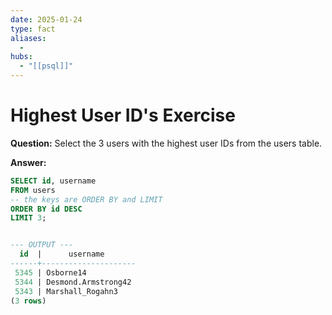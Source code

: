 ```yaml
---
date: 2025-01-24
type: fact
aliases:
  -
hubs:
  - "[[psql]]"
---
```


# Highest User ID's Exercise

**Question:**
Select the 3 users with the highest user IDs from the users table.

**Answer:**
```sql
SELECT id, username
FROM users
-- the keys are ORDER BY and LIMIT
ORDER BY id DESC
LIMIT 3;


--- OUTPUT ---
  id  |      username       
------+---------------------
 5345 | Osborne14
 5344 | Desmond.Armstrong42
 5343 | Marshall_Rogahn3
(3 rows)
```
